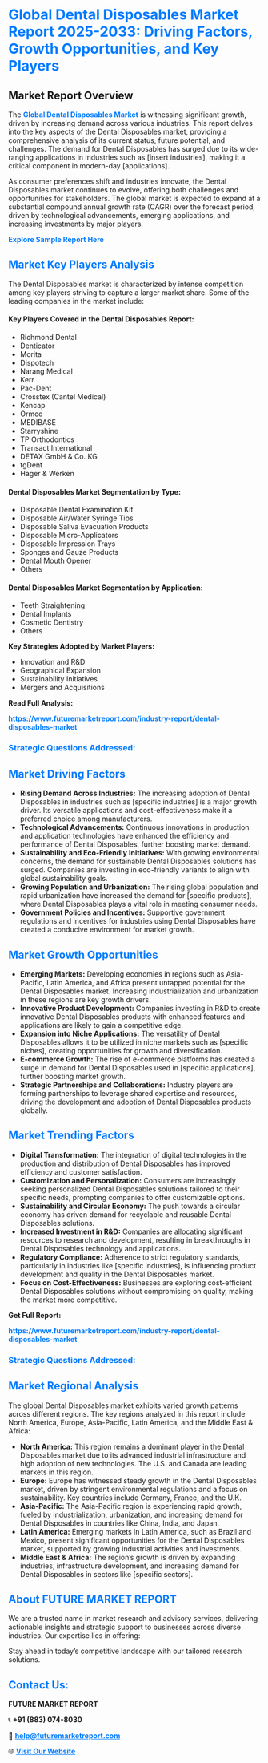 <h1 style="color: #007BFF;">Global Dental Disposables Market Report 2025-2033: Driving Factors, Growth Opportunities, and Key Players</h1>

<section id="overview">
<h2>Market Report Overview</h2>
<p>The <a href="https://www.futuremarketreport.com/industry-report/dental-disposables-market" style="color: #007BFF; text-decoration: none;"><strong>Global Dental Disposables Market</strong></a> is witnessing significant growth, driven by increasing demand across various industries. This report delves into the key aspects of the Dental Disposables market, providing a comprehensive analysis of its current status, future potential, and challenges. The demand for Dental Disposables has surged due to its wide-ranging applications in industries such as [insert industries], making it a critical component in modern-day [applications].</p>
<p>As consumer preferences shift and industries innovate, the Dental Disposables market continues to evolve, offering both challenges and opportunities for stakeholders. The global market is expected to expand at a substantial compound annual growth rate (CAGR) over the forecast period, driven by technological advancements, emerging applications, and increasing investments by major players.</p>
</section>

<section id="overview">
<p><a href="https://www.futuremarketreport.com/request-sample/reportId=78684" style="color: #007BFF; text-decoration: none;"><strong>Explore Sample Report Here</strong></a></p>
</section>

<section id="key-players">
<h2 style="color: #007BFF;">Market Key Players Analysis</h2>
<p>The Dental Disposables market is characterized by intense competition among key players striving to capture a larger market share. Some of the leading companies in the market include:</p>
<h4>Key Players Covered in the Dental Disposables Report:</h4>
<ul><li>Richmond Dental</li><li>Denticator</li><li>Morita</li><li>Dispotech</li><li>Narang Medical</li><li>Kerr</li><li>Pac-Dent</li><li>Crosstex (Cantel Medical)</li><li>Kencap</li><li>Ormco</li><li>MEDIBASE</li><li>Starryshine</li><li>TP Orthodontics</li><li>Transact International</li><li>DETAX GmbH &amp; Co. KG</li><li>tgDent</li><li>Hager &amp; Werken</li></ul>
<h4>Dental Disposables Market Segmentation by Type:</h4>
<ul><li>Disposable Dental Examination Kit</li><li>Disposable Air/Water Syringe Tips</li><li>Disposable Saliva Evacuation Products</li><li>Disposable Micro-Applicators</li><li>Disposable Impression Trays</li><li>Sponges and Gauze Products</li><li>Dental Mouth Opener</li><li>Others</li></ul>

<h4>Dental Disposables Market Segmentation by Application:</h4>
<ul><li>Teeth Straightening</li><li>Dental Implants</li><li>Cosmetic Dentistry</li><li>Others</li></ul>
<p><strong>Key Strategies Adopted by Market Players:</strong></p>
<ul>
<li>Innovation and R&D</li>
<li>Geographical Expansion</li>
<li>Sustainability Initiatives</li>
<li>Mergers and Acquisitions</li>
</ul>
</section>

<section>
<p><strong>Read Full Analysis: </strong></p><a href="https://www.futuremarketreport.com/industry-report/dental-disposables-market" style="color: #007BFF; text-decoration: none;"><strong>https://www.futuremarketreport.com/industry-report/dental-disposables-market</strong></a>
<h3 style="color: #007BFF;">Strategic Questions Addressed:</h3>
</section>

<section id="driving-factors">
<h2 style="color: #007BFF;">Market Driving Factors</h2>
<ul>
<li><strong>Rising Demand Across Industries:</strong> The increasing adoption of Dental Disposables in industries such as [specific industries] is a major growth driver. Its versatile applications and cost-effectiveness make it a preferred choice among manufacturers.</li>
<li><strong>Technological Advancements:</strong> Continuous innovations in production and application technologies have enhanced the efficiency and performance of Dental Disposables, further boosting market demand.</li>
<li><strong>Sustainability and Eco-Friendly Initiatives:</strong> With growing environmental concerns, the demand for sustainable Dental Disposables solutions has surged. Companies are investing in eco-friendly variants to align with global sustainability goals.</li>
<li><strong>Growing Population and Urbanization:</strong> The rising global population and rapid urbanization have increased the demand for [specific products], where Dental Disposables plays a vital role in meeting consumer needs.</li>
<li><strong>Government Policies and Incentives:</strong> Supportive government regulations and incentives for industries using Dental Disposables have created a conducive environment for market growth.</li>
</ul>
</section>

<section id="growth-opportunities">
<h2 style="color: #007BFF;">Market Growth Opportunities</h2>
<ul>
<li><strong>Emerging Markets:</strong> Developing economies in regions such as Asia-Pacific, Latin America, and Africa present untapped potential for the Dental Disposables market. Increasing industrialization and urbanization in these regions are key growth drivers.</li>
<li><strong>Innovative Product Development:</strong> Companies investing in R&D to create innovative Dental Disposables products with enhanced features and applications are likely to gain a competitive edge.</li>
<li><strong>Expansion into Niche Applications:</strong> The versatility of Dental Disposables allows it to be utilized in niche markets such as [specific niches], creating opportunities for growth and diversification.</li>
<li><strong>E-commerce Growth:</strong> The rise of e-commerce platforms has created a surge in demand for Dental Disposables used in [specific applications], further boosting market growth.</li>
<li><strong>Strategic Partnerships and Collaborations:</strong> Industry players are forming partnerships to leverage shared expertise and resources, driving the development and adoption of Dental Disposables products globally.</li>
</ul>
</section>

<section id="trending-factors">
<h2 style="color: #007BFF;">Market Trending Factors</h2>
<ul>
<li><strong>Digital Transformation:</strong> The integration of digital technologies in the production and distribution of Dental Disposables has improved efficiency and customer satisfaction.</li>
<li><strong>Customization and Personalization:</strong> Consumers are increasingly seeking personalized Dental Disposables solutions tailored to their specific needs, prompting companies to offer customizable options.</li>
<li><strong>Sustainability and Circular Economy:</strong> The push towards a circular economy has driven demand for recyclable and reusable Dental Disposables solutions.</li>
<li><strong>Increased Investment in R&D:</strong> Companies are allocating significant resources to research and development, resulting in breakthroughs in Dental Disposables technology and applications.</li>
<li><strong>Regulatory Compliance:</strong> Adherence to strict regulatory standards, particularly in industries like [specific industries], is influencing product development and quality in the Dental Disposables market.</li>
<li><strong>Focus on Cost-Effectiveness:</strong> Businesses are exploring cost-efficient Dental Disposables solutions without compromising on quality, making the market more competitive.</li>
</ul>
</section>

<section>
<p><strong>Get Full Report: </strong></p><a href="https://www.futuremarketreport.com/industry-report/dental-disposables-market" style="color: #007BFF; text-decoration: none;"><strong>https://www.futuremarketreport.com/industry-report/dental-disposables-market</strong></a>
<h3 style="color: #007BFF;">Strategic Questions Addressed:</h3>
</section>


<section id="regional-analysis">
<h2 style="color: #007BFF;">Market Regional Analysis</h2>
<p>The global Dental Disposables market exhibits varied growth patterns across different regions. The key regions analyzed in this report include North America, Europe, Asia-Pacific, Latin America, and the Middle East & Africa:</p>
<ul>
<li><strong>North America:</strong> This region remains a dominant player in the Dental Disposables market due to its advanced industrial infrastructure and high adoption of new technologies. The U.S. and Canada are leading markets in this region.</li>
<li><strong>Europe:</strong> Europe has witnessed steady growth in the Dental Disposables market, driven by stringent environmental regulations and a focus on sustainability. Key countries include Germany, France, and the U.K.</li>
<li><strong>Asia-Pacific:</strong> The Asia-Pacific region is experiencing rapid growth, fueled by industrialization, urbanization, and increasing demand for Dental Disposables in countries like China, India, and Japan.</li>
<li><strong>Latin America:</strong> Emerging markets in Latin America, such as Brazil and Mexico, present significant opportunities for the Dental Disposables market, supported by growing industrial activities and investments.</li>
<li><strong>Middle East & Africa:</strong> The region’s growth is driven by expanding industries, infrastructure development, and increasing demand for Dental Disposables in sectors like [specific sectors].</li>
</ul>
</section>

<footer>
<h2 style="color: #007BFF;">About FUTURE MARKET REPORT</h2>
<p>We are a trusted name in market research and advisory services, delivering actionable insights and strategic support to businesses across diverse industries. Our expertise lies in offering:</p>

<p>Stay ahead in today’s competitive landscape with our tailored research solutions.</p>

<h2 style="color: #007BFF;">Contact Us:</h2>
<p><strong>FUTURE MARKET REPORT</strong></p>
<p>📞 <strong>+91 (883) 074-8030</strong></p>
<p>📧 <strong><a href="mailto:help@futuremarketreport.com" style="color: #007BFF;">help@futuremarketreport.com</a></strong></p>
<p>🌐 <strong><a href="https://www.futuremarketreport.com/" style="color: #007BFF;">Visit Our Website</a></strong></p>
</footer>
